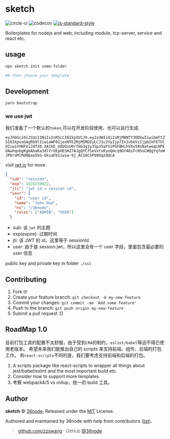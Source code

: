 # sketch

![circle-ci][0] ![codecov][1] [![js-standard-style][2]][3]

Boilerplates for nodejs and web, including module, tcp-server, service and react etc.

## usage

```sh
npx sketch init some-folder

## then choose your template
```

## Development

```sh
yarn bootstrap
```

### we use jwt

我们准备了一个默认的`token`,可以在开发阶段使用，也可以自行生成.

`eyJhbGciOiJSUzI1NiIsInR5cCI6IkpXVCJ9.eyJzdWIiOiIxMjM0NTY3ODkwIiwibmFtZSI6IkpvaG4gRG9lIiwiaWF0IjoxNTE2MjM5MDIyLCJ1c2VyIjp7InJvbGVzIjpbIkFETUlOIiwiVVNFUiJdfX0.XA1kE_UdbOsU0rfmG3g1y3SpJ5aFVzPGFBHihVXv58sNatweqLHPEUAwhqobgKgmAbaKa3dlYrXEpHESHZ7AJgQYCfSeVxtsKyoQmcq9OYA0iFcH5oCWQgYqfeWJPOroMlMdNQax5kG-GkuaFbIiwiw-9j_ACS8CSPO9Oq2dQCA`

visit [jwt.io](jwt.io) for more.

```json
{
  "sub": "session",
  "exp": 1516239022,
  "jti": "jwt id = session id",
  "user": {
    "id": "user id",
    "name": "John Doe",
    "ns": "/36node",
    "roles": ["ADMIN", "USER"]
  }
```

- sub: 该 `jwt` 的主题
- exp(expire): 过期时间
- jti: 该 JWT 的 id，这里等于 sessionId
- user: 由于是 session jwt，所以这里会有一个 user 字段，里面包含最必要的 user 信息

public key and private key in folder `./ssl`

## Contributing

1. Fork it!
2. Create your feature branch: `git checkout -b my-new-feature`
3. Commit your changes: `git commit -am 'Add some feature'`
4. Push to the branch: `git push origin my-new-feature`
5. Submit a pull request :D

## RoadMap 1.0

目前打包工具的配置不太舒服，由于受到`CRA`的制约，`eslint/babel`等迫不得已使用老版本。
希望未来我们能推出自己的 scripts 来支持前端、组件、后端的打包工作。
和`react-scripts`不同的是，我们要考虑支持前端和后端的打包。

1. A scripts package like react-scripts to wrapper all things about jest/babel/eslint and the most important build etc.
2. Consider how to support more templates.
3. 考察 webpack4/5 vs rollup，统一的 build 工具。

## Author

**sketch** © [36node](https://github.com/36node), Released under the [MIT](./LICENSE) License.

Authored and maintained by 36node with help from contributors ([list](https://github.com/36node/sketch/contributors)).

> [github.com/zzswang](https://github.com/zzswang) · GitHub [@36node](https://github.com/36node)

[0]: https://circleci.com/gh/36node/sketch.svg?style=svg
[1]: https://codecov.io/gh/36node/sketch/branch/master/graph/badge.svg
[2]: https://img.shields.io/badge/code%20style-standard-brightgreen.svg?style=flat-square
[3]: https://github.com/feross/standard
